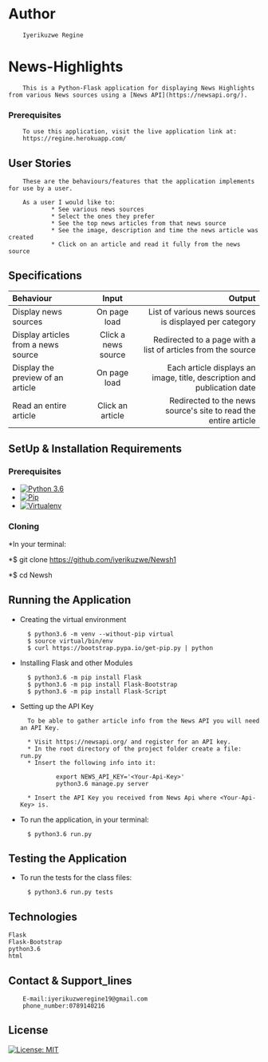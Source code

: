 # Author
        Iyerikuzwe Regine

# News-Highlights
        This is a Python-Flask application for displaying News Highlights from various News sources using a [News API](https://newsapi.org/).
### Prerequisites
        To use this application, visit the live application link at:
        https://regine.herokuapp.com/

## User Stories
        These are the behaviours/features that the application implements for use by a user.

        As a user I would like to:
                * See various news sources 
                * Select the ones they prefer
                * See the top news articles from that news source
                * See the image, description and time the news article was created
                * Click on an article and read it fully from the news source

## Specifications
| Behaviour | Input | Output |
| :---------------- | :---------------: | ------------------: |
| Display news sources | On page load | List of various news sources is displayed per category |
| Display articles from a news source | Click a news source | Redirected to a page with a list of articles from the source |
| Display the preview of an article | On page load | Each article displays an image, title, description and publication date |
| Read an entire article | Click an article | Redirected to the news source's site to read the entire article |

## SetUp & Installation Requirements
### Prerequisites
* [![Python 3.6](https://img.shields.io/badge/python-3.6-blue.svg)](https://www.python.org/downloads/release/python-360/)
* [![Pip](https://img.shields.io/badge/pypi-v18.1-blue.svg)](https://pypi.org/project/pip/)
* [![Virtualenv](https://img.shields.io/badge/virtualenv-16.1.0-brightgreen.svg)](https://virtualenv.pypa.io/en/latest/installation/)

### Cloning
*In your terminal:
        
*$ git clone https://github.com/iyerikuzwe/Newsh1

*$ cd Newsh

## Running the Application
* Creating the virtual environment

        $ python3.6 -m venv --without-pip virtual
        $ source virtual/bin/env
        $ curl https://bootstrap.pypa.io/get-pip.py | python 
        
* Installing Flask and other Modules

        $ python3.6 -m pip install Flask
        $ python3.6 -m pip install Flask-Bootstrap
        $ python3.6 -m pip install Flask-Script
        
* Setting up the API Key
        
        To be able to gather article info from the News API you will need an API Key.
        
        * Visit https://newsapi.org/ and register for an API key.
        * In the root directory of the project folder create a file: run.py
        * Insert the following info into it: 
        
                export NEWS_API_KEY='<Your-Api-Key>'
                python3.6 manage.py server
                
        * Insert the API Key you received from News Api where <Your-Api-Key> is.
        
* To run the application, in your terminal:

        $ python3.6 run.py
        
## Testing the Application
* To run the tests for the class files:

        $ python3.6 run.py tests
        
## Technologies
    Flask
    Flask-Bootstrap
    python3.6 
    html
## Contact & Support_lines
        E-mail:iyerikuzweregine19@gmail.com
        phone_number:0789140216
## License
[![License: MIT](https://img.shields.io/badge/License-MIT-yellow.svg)](https://github.com/iyerikuzwe/Newsh1/blob/master/LICENSE)
